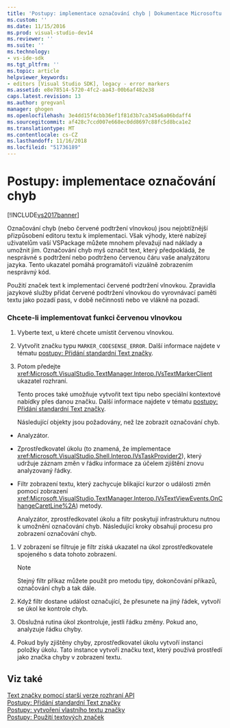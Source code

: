 ```yaml
---
title: 'Postupy: implementace označování chyb | Dokumentace Microsoftu'
ms.custom: ''
ms.date: 11/15/2016
ms.prod: visual-studio-dev14
ms.reviewer: ''
ms.suite: ''
ms.technology:
- vs-ide-sdk
ms.tgt_pltfrm: ''
ms.topic: article
helpviewer_keywords:
- editors [Visual Studio SDK], legacy - error markers
ms.assetid: e8e78514-5720-4fc2-aa43-00b6af482e38
caps.latest.revision: 13
ms.author: gregvanl
manager: ghogen
ms.openlocfilehash: 3e4dd15f4cbb36ef1f81d3b7ca345a6a06bdaff4
ms.sourcegitcommit: af428c7ccd007e668ec0dd8697c88fc5d8bca1e2
ms.translationtype: MT
ms.contentlocale: cs-CZ
ms.lasthandoff: 11/16/2018
ms.locfileid: "51736189"
---
```

# <a name="how-to-implement-error-markers"></a>Postupy: implementace označování chyb
[!INCLUDE[vs2017banner](../includes/vs2017banner.md)]

Označování chyb (nebo červené podtržení vlnovkou) jsou nejobtížnější přizpůsobení editoru textu k implementaci. Však výhody, které nabízejí uživatelům vaší VSPackage můžete mnohem převažují nad náklady a umožnit jim. Označování chyb myš označit text, který předpokládá, že nesprávné s podtržení nebo podtrženo červenou čáru vaše analyzátoru jazyka. Tento ukazatel pomáhá programátoři vizuálně zobrazením nesprávný kód.  
  
 Použití značek text k implementaci červené podtržení vlnovkou. Zpravidla jazykové služby přidat červené podtržení vlnovkou do vyrovnávací paměti textu jako pozadí pass, v době nečinnosti nebo ve vlákně na pozadí.  
  
### <a name="to-implement-the-red-wavy-underline-feature"></a>Chcete-li implementovat funkci červenou vlnovkou  
  
1. Vyberte text, u které chcete umístit červenou vlnovkou.  
  
2. Vytvořit značku typu `MARKER_CODESENSE_ERROR`. Další informace najdete v tématu [postupy: Přidání standardní Text značky](../extensibility/how-to-add-standard-text-markers.md).  
  
3. Potom předejte <xref:Microsoft.VisualStudio.TextManager.Interop.IVsTextMarkerClient> ukazatel rozhraní.  
  
   Tento proces také umožňuje vytvořit text tipu nebo speciální kontextové nabídky přes danou značku. Další informace najdete v tématu [postupy: Přidání standardní Text značky](../extensibility/how-to-add-standard-text-markers.md).  
  
   Následující objekty jsou požadovány, než lze zobrazit označování chyb.  
  
- Analyzátor.  
  
- Zprostředkovatel úkolu (to znamená, že implementace <xref:Microsoft.VisualStudio.Shell.Interop.IVsTaskProvider2>), který udržuje záznam změn v řádku informace za účelem zjištění znovu analyzovaný řádky.  
  
- Filtr zobrazení textu, který zachycuje blikající kurzor o události změn pomocí zobrazení <xref:Microsoft.VisualStudio.TextManager.Interop.IVsTextViewEvents.OnChangeCaretLine%2A>) metody.  
  
  Analyzátor, zprostředkovatel úkolu a filtr poskytují infrastrukturu nutnou k umožnění označování chyb. Následující kroky obsahují procesu pro zobrazení označování chyb.  
  
1.  V zobrazení se filtruje je filtr získá ukazatel na úkol zprostředkovatele spojeného s data tohoto zobrazení.  
  
    > [!NOTE]
    >  Stejný filtr příkaz můžete použít pro metodu tipy, dokončování příkazů, označování chyb a tak dále.  
  
2.  Když filtr dostane událost označující, že přesunete na jiný řádek, vytvoří se úkol ke kontrole chyb.  
  
3.  Obslužná rutina úkol zkontroluje, jestli řádku změny. Pokud ano, analyzuje řádku chyby.  
  
4.  Pokud byly zjištěny chyby, zprostředkovatel úkolu vytvoří instanci položky úkolu. Tato instance vytvoří značku text, který používá prostředí jako značka chyby v zobrazení textu.  
  
## <a name="see-also"></a>Viz také  
 [Text značky pomocí starší verze rozhraní API](../extensibility/using-text-markers-with-the-legacy-api.md)   
 [Postupy: Přidání standardní Text značky](../extensibility/how-to-add-standard-text-markers.md)   
 [Postupy: vytvoření vlastního textu značky](../extensibility/how-to-create-custom-text-markers.md)   
 [Postupy: Použití textových značek](../extensibility/how-to-use-text-markers.md)

